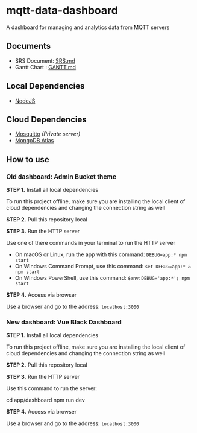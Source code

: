 # mqtt-data-dashboard

A dashboard for managing and analytics data from MQTT servers

## Documents

* SRS Document: [SRS.md](/SRS.md)
* Gantt Chart : [GANTT.md](/GANTT.md)

## Local Dependencies

* [NodeJS](https://nodejs.org)

## Cloud Dependencies

* [Mosquitto](https://mosquitto.org/) *(Private server)*
* [MongoDB Atlas](https://www.mongodb.com/atlas)

## How to use

### Old dashboard: Admin Bucket theme

**STEP 1.** Install all local dependencies

To run this project offline, make sure you are installing the local client of cloud dependencies and changing the connection string as well

**STEP 2.** Pull this repository local

**STEP 3.** Run the HTTP server

Use one of there commands in your terminal to run the HTTP server

* On macOS or Linux, run the app with this command: `DEBUG=app:* npm start`
* On Windows Command Prompt, use this command: `set DEBUG=app:* & npm start`
* On Windows PowerShell, use this command: `$env:DEBUG='app:*'; npm start`

**STEP 4.** Access via browser

Use a browser and go to the address: `localhost:3000`

### New dashboard: Vue Black Dashboard

**STEP 1.** Install all local dependencies

To run this project offline, make sure you are installing the local client of cloud dependencies and changing the connection string as well

**STEP 2.** Pull this repository local

**STEP 3.** Run the HTTP server

Use this command to run the server:

  cd app/dashboard
  npm run dev

**STEP 4.** Access via browser

Use a browser and go to the address: `localhost:3000`
